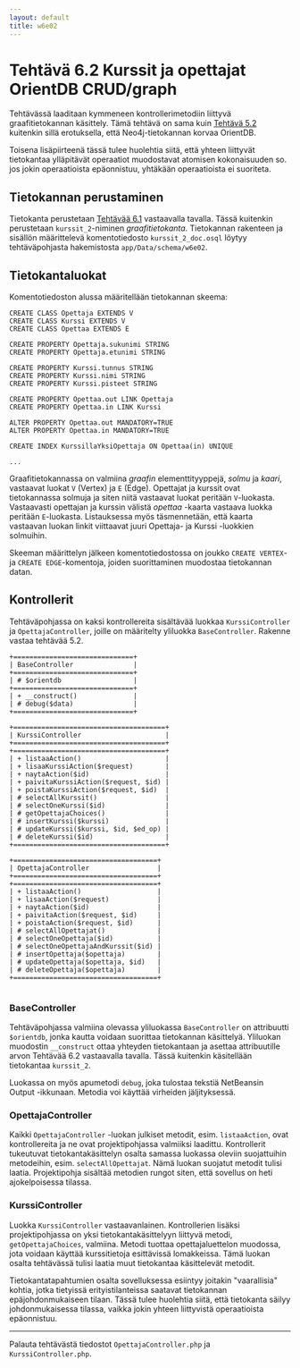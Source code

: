 ```yaml
---
layout: default
title: w6e02
---
```


# Tehtävä 6.2 Kurssit ja opettajat OrientDB CRUD/graph


Tehtävässä laaditaan kymmeneen kontrollerimetodiin liittyvä graafitietokannan käsittely. Tämä tehtävä on sama kuin 
 [Tehtävä 5.2](https://moodle2.tut.fi/mod/resource/view.php?id=265956)
 kuitenkin sillä erotuksella, että Neo4j-tietokannan  korvaa OrientDB. 
 
 Toisena lisäpiirteenä tässä tulee huolehtia siitä, että yhteen liittyvät tietokantaa ylläpitävät operaatiot muodostavat atomisen kokonaisuuden so. jos jokin operaatioista epäonnistuu, yhtäkään operaatioista ei suoriteta.


## Tietokannan perustaminen

Tietokanta perustetaan 
[Tehtävää 6.1](http://timedu.github.io/tkj/#page/w6e01) 
vastaavalla tavalla. Tässä kuitenkin perustetaan `kurssit_2`-niminen *graafitietokanta*. Tietokannan rakenteen ja sisällön määrittelevä komentotiedosto `kurssit_2_doc.osql` löytyy tehtäväpohjasta hakemistosta `app/Data/schema/w6e02`. 

## Tietokantaluokat

Komentotiedoston alussa määritellään tietokannan skeema:

~~~
CREATE CLASS Opettaja EXTENDS V
CREATE CLASS Kurssi EXTENDS V
CREATE CLASS Opettaa EXTENDS E

CREATE PROPERTY Opettaja.sukunimi STRING
CREATE PROPERTY Opettaja.etunimi STRING

CREATE PROPERTY Kurssi.tunnus STRING
CREATE PROPERTY Kurssi.nimi STRING
CREATE PROPERTY Kurssi.pisteet STRING

CREATE PROPERTY Opettaa.out LINK Opettaja
CREATE PROPERTY Opettaa.in LINK Kurssi

ALTER PROPERTY Opettaa.out MANDATORY=TRUE
ALTER PROPERTY Opettaa.in MANDATORY=TRUE

CREATE INDEX KurssillaYksiOpettaja ON Opettaa(in) UNIQUE

...

~~~

Graafitietokannassa on valmiina *graafin* elementtityyppejä, *solmu* ja *kaari*,  vastaavat luokat `V` (Vertex) ja `E` (Edge). Opettajat ja kurssit ovat tietokannassa solmuja ja siten niitä vastaavat luokat peritään `V`-luokasta. Vastaavasti opettajan ja kurssin välistä *opettaa* -kaarta vastaava luokka peritään `E`-luokasta. Listauksessa myös täsmennetään, että kaarta vastaavan luokan linkit viittaavat juuri Opettaja- ja Kurssi -luokkien solmuihin.

Skeeman määrittelyn jälkeen komentotiedostossa on joukko `CREATE VERTEX`- ja `CREATE EDGE`-komentoja, joiden suorittaminen muodostaa tietokannan datan.

## Kontrollerit

Tehtäväpohjassa on kaksi kontrollereita sisältävää luokkaa `KurssiController` ja `OpettajaController`, joille on määritelty yliluokka `BaseController`. Rakenne vastaa tehtävää 5.2.

~~~~
+==============================+
| BaseController               |
+==============================+
| # $orientdb                  |
+==============================+
| + __construct()              |
| # debug($data)               |
+==============================+
              
+======================================+
| KurssiController                     |
+======================================+
+======================================+
| + listaaAction()                     |
| + lisaaKurssiAction($request)        |
| + naytaAction($id)                   |
| + paivitaKurssiAction($request, $id) |
| + poistaKurssiAction($request, $id)  |
| # selectAllKurssit()                 |
| # selectOneKurssi($id)               |
| # getOpettajaChoices()               |
| # insertKurssi($kurssi)              |
| # updateKurssi($kurssi, $id, $ed_op) |
| # deleteKurssi($id)                  |
+======================================+

+====================================+
| OpettajaController                 |
+====================================+
+====================================+
| + listaaAction()                   |
| + lisaaAction($request)            |
| + naytaAction($id)                 |
| + paivitaAction($request, $id)     |
| + poistaAction($request, $id)      |
| # selectAllOpettajat()             |
| # selectOneOpettaja($id)           |
| # selectOneOpettajaAndKurssit($id) |
| # insertOpettaja($opettaja)        |
| # updateOpettaja($opettaja, $id)   |
| # deleteOpettaja($opettaja)        |
+====================================+
                
~~~~

### BaseController

Tehtäväpohjassa valmiina olevassa yliluokassa `BaseController` on attribuutti `$orientdb`, jonka kautta voidaan suorittaa tietokannan käsittelyä. Yliluokan muodostin `__construct` ottaa yhteyden tietokantaan ja asettaa attribuutille arvon Tehtävää 6.2 vastaavalla tavalla. Tässä kuitenkin käsitellään tietokantaa `kurssit_2`.

Luokassa on myös apumetodi `debug`, joka tulostaa tekstiä NetBeansin Output -ikkunaan. Metodia voi käyttää virheiden jäljityksessä.

### OpettajaController

Kaikki `OpettajaController` -luokan julkiset metodit, esim. `listaaAction`, ovat kontrollereita ja ne ovat projektipohjassa valmiiksi laadittu. Kontrollerit tukeutuvat tietokantakäsittelyn osalta samassa luokassa oleviin suojattuihin metodeihin, esim. `selectAllOpettajat`. Nämä luokan suojatut metodit tulisi laatia. Projektipohja sisältää metodien rungot siten, että sovellus on heti ajokelpoisessa tilassa.


### KurssiController

Luokka `KurssiController` vastaavanlainen. Kontrollerien lisäksi projektipohjassa on yksi tietokantakäsittelyyn liittyvä metodi, `getOpettajaChoices`, valmiina. Metodi tuottaa opettajaluettelon muodossa, jota voidaan käyttää kurssitietoja esittävissä lomakkeissa. Tämä luokan osalta tehtävässä tulisi laatia muut tietokantaa käsittelevät metodit.

Tietokantatapahtumien osalta sovelluksessa esiintyy joitakin "vaarallisia" kohtia, jotka tietyissä erityistilanteissa saatavat tietokannan epäjohdonmukaiseen tilaan. Tässä tulee huolehtia siitä, että tietokanta säilyy johdonmukaisessa tilassa, vaikka jokin yhteen liittyvistä operaatioista epäonnistuu.


<hr/>

Palauta tehtävästä tiedostot `OpettajaController.php` ja `KurssiController.php`.

